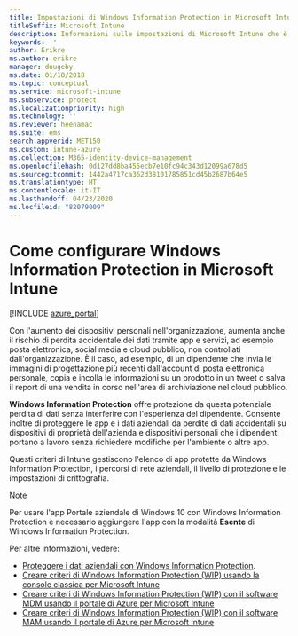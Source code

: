 ```yaml
---
title: Impostazioni di Windows Information Protection in Microsoft Intune
titleSuffix: Microsoft Intune
description: Informazioni sulle impostazioni di Microsoft Intune che è possibile usare per gestire Windows Information Protection.
keywords: ''
author: Erikre
ms.author: erikre
manager: dougeby
ms.date: 01/18/2018
ms.topic: conceptual
ms.service: microsoft-intune
ms.subservice: protect
ms.localizationpriority: high
ms.technology: ''
ms.reviewer: heenamac
ms.suite: ems
search.appverid: MET150
ms.custom: intune-azure
ms.collection: M365-identity-device-management
ms.openlocfilehash: 0d127dd8ba455ecb7e10fc94c343d12099a678d5
ms.sourcegitcommit: 1442a4717ca362d38101785851cd45b2687b64e5
ms.translationtype: HT
ms.contentlocale: it-IT
ms.lasthandoff: 04/23/2020
ms.locfileid: "82079009"
---
```

# <a name="how-to-configure-windows-information-protection-in-microsoft-intune"></a>Come configurare Windows Information Protection in Microsoft Intune

[!INCLUDE [azure_portal](../includes/azure_portal.md)]

Con l'aumento dei dispositivi personali nell'organizzazione, aumenta anche il rischio di perdita accidentale dei dati tramite app e servizi, ad esempio posta elettronica, social media e cloud pubblico, non controllati dall'organizzazione. È il caso, ad esempio, di un dipendente che invia le immagini di progettazione più recenti dall'account di posta elettronica personale, copia e incolla le informazioni su un prodotto in un tweet o salva il report di una vendita in corso nell'area di archiviazione nel cloud pubblico.

**Windows Information Protection** offre protezione da questa potenziale perdita di dati senza interferire con l'esperienza del dipendente. Consente inoltre di proteggere le app e i dati aziendali da perdite di dati accidentali su dispositivi di proprietà dell'azienda e dispositivi personali che i dipendenti portano a lavoro senza richiedere modifiche per l'ambiente o altre app.

Questi criteri di Intune gestiscono l'elenco di app protette da Windows Information Protection, i percorsi di rete aziendali, il livello di protezione e le impostazioni di crittografia.

>[!NOTE]
> Per usare l'app Portale aziendale di Windows 10 con Windows Information Protection è necessario aggiungere l'app con la modalità **Esente** di Windows Information Protection. 

Per altre informazioni, vedere:
- [Proteggere i dati aziendali con Windows Information Protection](https://technet.microsoft.com/itpro/windows/keep-secure/protect-enterprise-data-using-wip).
- [Creare criteri di Windows Information Protection (WIP) usando la console classica per Microsoft Intune](https://docs.microsoft.com/windows/threat-protection/windows-information-protection/create-wip-policy-using-intune)
- [Creare criteri di Windows Information Protection (WIP) con il software MDM usando il portale di Azure per Microsoft Intune](https://docs.microsoft.com/windows/threat-protection/windows-information-protection/create-wip-policy-using-intune-azure)
- [Creare criteri di Windows Information Protection (WIP) con il software MAM usando il portale di Azure per Microsoft Intune](https://docs.microsoft.com/windows/threat-protection/windows-information-protection/create-wip-policy-using-mam-intune-azure)
